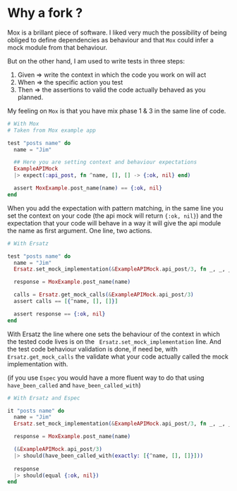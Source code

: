 # Why a fork ? 

Mox is a brillant piece of software. I liked very much the possibility of being obliged to define dependencies as
behaviour and that `Mox` could infer a mock module from that behaviour.

But on the other hand, I am used to write tests in three steps: 
 1. Given => write the context in which the code you work on will act
 2. When => the specific action you test
 3. Then => the assertions to valid the code actually behaved as you planned.  

My feeling on `Mox` is that you have mix phase 1 & 3 in the same line of code. 

```elixir
# With Mox
# Taken from Mox example app

test "posts name" do
  name = "Jim"

  ## Here you are setting context and behaviour expectations
  ExampleAPIMock
  |> expect(:api_post, fn ^name, [], [] -> {:ok, nil} end)

  assert MoxExample.post_name(name) == {:ok, nil}
end
```

When you add the expectation with pattern matching, in the same line you set the context on your code 
(the api mock will return `{:ok, nil}`) and the expectation that your code will behave in a way it will give the 
api module the name as first argument. One line, two actions. 

```elixir
# With Ersatz

test "posts name" do
  name = "Jim"
  Ersatz.set_mock_implementation(&ExampleAPIMock.api_post/3, fn _, _, _ -> {:ok, nil} end)

  response = MoxExample.post_name(name)

  calls = Ersatz.get_mock_calls(&ExampleAPIMock.api_post/3)
  assert calls == [{^name, [], []}]

  assert response == {:ok, nil}
end
```

With Ersatz the line where one sets the behaviour of the context in which the tested code lives is on the 
` Ersatz.set_mock_implementation` line. And the test code behaviour validation is done, if need be, with `Ersatz.get_mock_calls`
the validate what your code actually called the mock implementation with. 

(if you use `Espec` you would have a more fluent way to do that using `have_been_called` and `have_been_called_with`)
  
```elixir
# With Ersatz and Espec

it "posts name" do
  name = "Jim"
  Ersatz.set_mock_implementation(&ExampleAPIMock.api_post/3, fn _, _, _ -> {:ok, nil} end)

  response = MoxExample.post_name(name)

  (&ExampleAPIMock.api_post/3)
  |> should(have_been_called_with(exactly: [{^name, [], []}]))
  
  response
  |> should(equal {:ok, nil})
end
``` 
 
